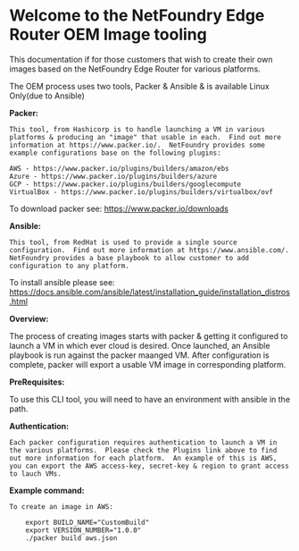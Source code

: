 <h1>Welcome to the NetFoundry Edge Router OEM Image tooling</h1>

This documentation if for those customers that wish to create their own images based on the NetFoundry Edge Router for various platforms.

The OEM process uses two tools, Packer & Ansible & is available Linux Only(due to Ansible)

**Packer:**

    This tool, from Hashicorp is to handle launching a VM in various platforms & producing an "image" that usable in each.  Find out more information at https://www.packer.io/.  NetFoundry provides some example configurations base on the following plugins:

    AWS - https://www.packer.io/plugins/builders/amazon/ebs
    Azure - https://www.packer.io/plugins/builders/azure
    GCP - https://www.packer.io/plugins/builders/googlecompute
    VirtualBox - https://www.packer.io/plugins/builders/virtualbox/ovf

To download packer see: https://www.packer.io/downloads


**Ansible:**

    This tool, from RedHat is used to provide a single source configuration.  Find out more information at https://www.ansible.com/. NetFoundry provides a base playbook to allow customer to add configuration to any platform.

To install ansible please see: https://docs.ansible.com/ansible/latest/installation_guide/installation_distros.html



**Overview:**

   The process of creating images starts with packer & getting it configured to launch a VM in which ever cloud is desired. Once launched, an Ansible playbook is run against the packer maanged VM.  After configuration is complete, packer will export a usable VM image in corresponding platform.

**PreRequisites:**
   
   To use this CLI tool, you will need to have an environment with ansible in the path.

**Authentication:**

    Each packer configuration requires authentication to launch a VM in the various platforms.  Please check the Plugins link above to find out more information for each platform.  An example of this is AWS, you can export the AWS access-key, secret-key & region to grant access to lauch VMs.

**Example command:**

    To create an image in AWS:

        export BUILD_NAME="CustomBuild"
        export VERSION_NUMBER="1.0.0"
        ./packer build aws.json

